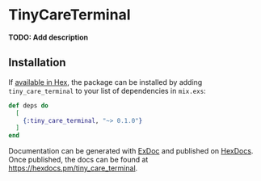 # TinyCareTerminal

**TODO: Add description**

## Installation

If [available in Hex](https://hex.pm/docs/publish), the package can be installed
by adding `tiny_care_terminal` to your list of dependencies in `mix.exs`:

```elixir
def deps do
  [
    {:tiny_care_terminal, "~> 0.1.0"}
  ]
end
```

Documentation can be generated with [ExDoc](https://github.com/elixir-lang/ex_doc)
and published on [HexDocs](https://hexdocs.pm). Once published, the docs can
be found at <https://hexdocs.pm/tiny_care_terminal>.

